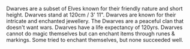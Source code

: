 Dwarves are a subset of Elves known for their friendly nature and short height. Dwarves stand at 120cm / 3' 11". Dwarves are known for their intricate and enchanted jewellery. The Dwarves are a peaceful clan that doesn't want wars. Dwarves have a life expectancy of 120yrs. Dwarves cannot do magic themselves but can enchant items through runes & markings. Some tried to enchant themselves, but none succeeded well.